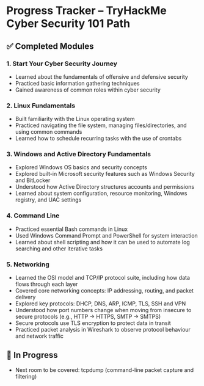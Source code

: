 # Progress Tracker – TryHackMe Cyber Security 101 Path

## ✅ Completed Modules

### 1. Start Your Cyber Security Journey
- Learned about the fundamentals of offensive and defensive security  
- Practiced basic information gathering techniques  
- Gained awareness of common roles within cyber security  

### 2. Linux Fundamentals
- Built familiarity with the Linux operating system  
- Practiced navigating the file system, managing files/directories, and using common commands
- Learned how to schedule recurring tasks with the use of crontabs

### 3. Windows and Active Directory Fundamentals
- Explored Windows OS basics and security concepts 
- Explored built-in Microsoft security features such as Windows Security and BitLocker 
- Understood how Active Directory structures accounts and permissions  
- Learned about system configuration, resource monitoring, Windows registry, and UAC settings 

### 4. Command Line
- Practiced essential Bash commands in Linux  
- Used Windows Command Prompt and PowerShell for system interaction  
- Learned about shell scripting and how it can be used to automate log searching and other iterative tasks
  
### 5. Networking
- Learned the OSI model and TCP/IP protocol suite, including how data flows through each layer
- Covered core networking concepts: IP addressing, routing, and packet delivery
- Explored key protocols: DHCP, DNS, ARP, ICMP, TLS, SSH and VPN
- Understood how port numbers change when moving from insecure to secure protocols (e.g., HTTP -> HTTPS, SMTP -> SMTPS)
- Secure protocols use TLS encryption to protect data in transit
- Practiced packet analysis in Wireshark to observe protocol behaviour and network traffic

## 🚧 In Progress
- Next room to be covered: tcpdump (command-line packet capture and filtering)


